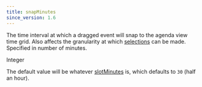 ```yaml
---
title: snapMinutes
since_version: 1.6
---
```


The time interval at which a dragged event will snap to the agenda view time grid. Also affects the granularity at which [selections](date-clicking-selecting) can be made. Specified in number of minutes.

<div class='spec' markdown='1'>
Integer
</div>

The default value will be whatever [slotMinutes](slotMinutes) is, which defaults to `30` (half an hour).
